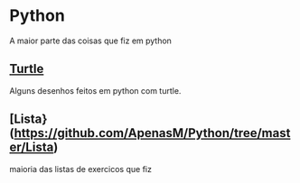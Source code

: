 # Python
A maior parte das coisas que fiz em python

## [Turtle](https://github.com/ApenasM/Python/tree/master/Turtle)
Alguns desenhos feitos em python com turtle.

## [Lista}(https://github.com/ApenasM/Python/tree/master/Lista)
maioria das listas de exercicos que fiz
